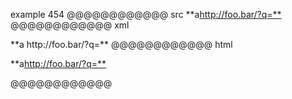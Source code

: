 example 454
@@@@@@@@@@@@ src
**a<http://foo.bar/?q=**>
@@@@@@@@@@@@ xml
<?xml version="1.0" encoding="UTF-8"?>
<!DOCTYPE document SYSTEM "CommonMark.dtd">
<document xmlns="http://commonmark.org/xml/1.0">
  <paragraph>
    <text>**a</text>
    <link destination="http://foo.bar/?q=**" title="">
      <text>http://foo.bar/?q=**</text>
    </link>
  </paragraph>
</document>
@@@@@@@@@@@@ html
<p>**a<a href="http://foo.bar/?q=**">http://foo.bar/?q=**</a></p>
@@@@@@@@@@@@
